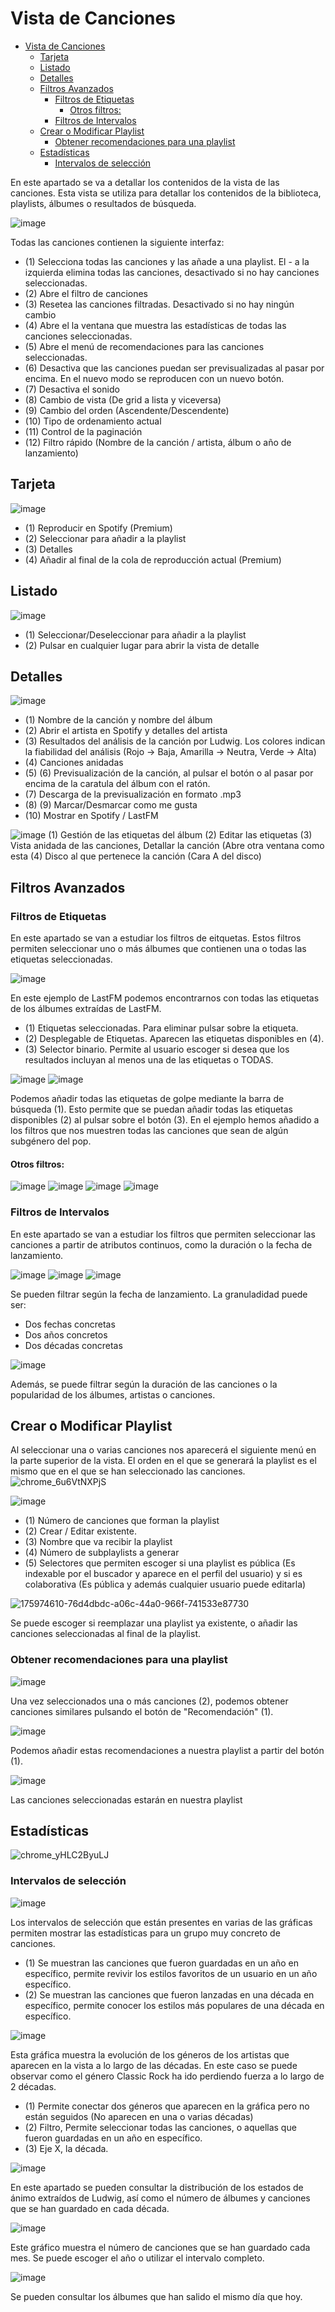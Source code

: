 # Vista de Canciones

- [Vista de Canciones](#vista-de-canciones)
  - [Tarjeta](#tarjeta)
  - [Listado](#listado)
  - [Detalles](#detalles)
  - [Filtros Avanzados](#filtros-avanzados)
    - [Filtros de Etiquetas](#filtros-de-etiquetas)
      - [Otros filtros:](#otros-filtros)
    - [Filtros de Intervalos](#filtros-de-intervalos)
  - [Crear o Modificar Playlist](#crear-o-modificar-playlist)
    - [Obtener recomendaciones para una playlist](#obtener-recomendaciones-para-una-playlist)
  - [Estadísticas](#estadísticas)
    - [Intervalos de selección](#intervalos-de-selección)


En este apartado se va a detallar los contenidos de la vista de las canciones. Esta vista se utiliza para detallar los contenidos de la biblioteca, playlists, álbumes o resultados de búsqueda.

![image](https://user-images.githubusercontent.com/10118909/175969433-0f322f11-87a3-4ce9-85e4-476cb0ad6e58.png)

Todas las canciones contienen la siguiente interfaz:

- (1) Selecciona todas las canciones y las añade a una playlist. El - a la izquierda elimina todas las canciones, desactivado si no hay canciones seleccionadas.
- (2) Abre el filtro de canciones
- (3) Resetea las canciones filtradas. Desactivado si no hay ningún cambio
- (4) Abre el la ventana que muestra las estadísticas de todas las canciones seleccionadas.
- (5) Abre el menú de recomendaciones para las canciones seleccionadas.
- (6) Desactiva que las canciones puedan ser previsualizadas al pasar por encima. En el nuevo modo se reproducen con un nuevo botón.
- (7) Desactiva el sonido
- (8) Cambio de vista (De grid a lista y viceversa)
- (9) Cambio del orden (Ascendente/Descendente)
- (10) Tipo de ordenamiento actual
- (11) Control de la paginación
- (12) Filtro rápido (Nombre de la canción / artista, álbum o año de lanzamiento)

## Tarjeta

![image](https://user-images.githubusercontent.com/10118909/175971052-c2b565ed-1832-48cf-afb1-a1d22f30c9cc.png)

- (1) Reproducir en Spotify (Premium)
- (2) Seleccionar para añadir a la playlist
- (3) Detalles
- (4) Añadir al final de la cola de reproducción actual (Premium)

## Listado

![image](https://user-images.githubusercontent.com/10118909/175971628-88e50c1f-97c9-456c-a457-6d028ae72c5d.png)

- (1) Seleccionar/Deseleccionar para añadir a la playlist
- (2) Pulsar en cualquier lugar para abrir la vista de detalle

## Detalles

![image](https://user-images.githubusercontent.com/10118909/175972057-ba2fe60e-23fc-44ac-9101-20dc370956eb.png)

- (1) Nombre de la canción y nombre del álbum
- (2) Abrir el artista en Spotify y detalles del artista
- (3) Resultados del análisis de la canción por Ludwig. Los colores indican la fiabilidad del análisis (Rojo -> Baja, Amarilla -> Neutra, Verde -> Alta)
- (4) Canciones anidadas
- (5) (6) Previsualización de la canción, al pulsar el botón o al pasar por encima de la caratula del álbum con el ratón.
- (7) Descarga de la previsualización en formato .mp3
- (8) (9) Marcar/Desmarcar como me gusta
- (10) Mostrar en Spotify / LastFM

![image](https://user-images.githubusercontent.com/10118909/175972577-3ef9ac8e-e37b-4b3a-a20e-3859e4f52fe8.png)
(1) Gestión de las etiquetas del álbum
(2) Editar las etiquetas
(3) Vista anidada de las canciones, Detallar la canción (Abre otra ventana como esta
(4) Disco al que pertenece la canción (Cara A del disco)

## Filtros Avanzados

### Filtros de Etiquetas

En este apartado se van a estudiar los filtros de eitquetas. Estos filtros permiten seleccionar uno o más álbumes que contienen una o todas las etiquetas seleccionadas.

![image](https://user-images.githubusercontent.com/10118909/176417521-f2509987-d3af-4c27-a743-43f378888460.png)

En este ejemplo de LastFM podemos encontrarnos con todas las etiquetas de los álbumes extraídas de LastFM.

- (1) Etiquetas seleccionadas. Para eliminar pulsar sobre la etiqueta.
- (2) Desplegable de Etiquetas. Aparecen las etiquetas disponibles en (4).
- (3) Selector binario. Permite al usuario escoger si desea que los resultados incluyan al menos una de las etiquetas o TODAS.

![image](https://user-images.githubusercontent.com/10118909/176418092-e4c0c157-3e3b-47fb-9458-2e13f847e07b.png)
![image](https://user-images.githubusercontent.com/10118909/176418083-0572c7fd-2726-47e2-8331-f483dfe9a813.png)

Podemos añadir todas las etiquetas de golpe mediante la barra de búsqueda (1). Esto permite que se puedan añadir todas las etiquetas disponibles (2) al pulsar sobre el botón (3). En el ejemplo hemos añadido a los filtros que nos muestren todas las canciones que sean de algún subgénero del pop.

#### Otros filtros:

![image](https://user-images.githubusercontent.com/10118909/176419345-b57f3269-c1d8-434a-9836-6e4f6267646b.png)
![image](https://user-images.githubusercontent.com/10118909/176419388-ce390044-2e9c-48ea-a71f-78dd061f3d1d.png)
![image](https://user-images.githubusercontent.com/10118909/176419434-c34b539f-538f-4ec2-ad8d-13d758d14f49.png)
![image](https://user-images.githubusercontent.com/10118909/176419469-4611e417-f947-4b44-83af-3143cbca8144.png)

### Filtros de Intervalos

En este apartado se van a estudiar los filtros que permiten seleccionar las canciones a partir de atributos continuos, como la duración o la fecha de lanzamiento.

![image](https://user-images.githubusercontent.com/10118909/176419752-c923eee8-8f5b-4880-bb93-0261928c9cfc.png)
![image](https://user-images.githubusercontent.com/10118909/176419785-51342acf-9e83-4052-b4ec-990239139ec1.png)
![image](https://user-images.githubusercontent.com/10118909/176419886-c5067f4d-404c-4413-a37f-4aa2688d4eea.png)

Se pueden filtrar según la fecha de lanzamiento. La granuladidad puede ser:

- Dos fechas concretas
- Dos años concretos
- Dos décadas concretas

![image](https://user-images.githubusercontent.com/10118909/176419870-7ccaf8b6-5549-4c9c-a822-45460bad97e6.png)

Además, se puede filtrar según la duración de las canciones o la popularidad de los álbumes, artistas o canciones.

## Crear o Modificar Playlist

Al seleccionar una o varias canciones nos aparecerá el siguiente menú en la parte superior de la vista.
El orden en el que se generará la playlist es el mismo que en el que se han seleccionado las canciones.
![chrome_6u6VtNXPjS](https://user-images.githubusercontent.com/10118909/175973724-d1a759b4-88e2-4968-b076-47ef36ad489d.gif)

![image](https://user-images.githubusercontent.com/10118909/175973998-97d12489-3fab-4ab7-9d9c-994f727cfe78.png)

- (1) Número de canciones que forman la playlist
- (2) Crear / Editar existente.
- (3) Nombre que va recibir la playlist
- (4) Número de subplaylists a generar
- (5) Selectores que permiten escoger si una playlist es pública (Es indexable por el buscador y aparece en el perfil del usuario) y si es colaborativa (Es pública y además cualquier usuario puede editarla)

![175974610-76d4dbdc-a06c-44a0-966f-741533e87730](https://user-images.githubusercontent.com/10118909/175977066-69ebb46f-07e6-41c0-8546-26f0ef17ca55.gif)

Se puede escoger si reemplazar una playlist ya existente, o añadir las canciones seleccionadas al final de la playlist.

### Obtener recomendaciones para una playlist

![image](https://user-images.githubusercontent.com/10118909/176023157-ff421339-0eba-4f2d-a652-ee68ab86a758.png)

Una vez seleccionados una o más canciones (2), podemos obtener canciones similares pulsando el botón de "Recomendación" (1).

![image](https://user-images.githubusercontent.com/10118909/176023253-e560512c-4422-497b-97ac-f2097de361fb.png)

Podemos añadir estas recomendaciones a nuestra playlist a partir del botón (1).

![image](https://user-images.githubusercontent.com/10118909/176023463-b6236105-e143-485f-aa39-f8fbbd4bd12c.png)

Las canciones seleccionadas estarán en nuestra playlist

## Estadísticas

![chrome_yHLC2ByuLJ](https://user-images.githubusercontent.com/10118909/175974961-a5c029c9-2f20-4e5e-bfe1-904cb2b44a4c.gif)

### Intervalos de selección

![image](https://user-images.githubusercontent.com/10118909/175975372-fd046317-5b8a-4aaf-9a73-e2030fb957a8.png)

Los intervalos de selección que están presentes en varias de las gráficas permiten mostrar las estadísticas para un grupo muy concreto de canciones.

- (1) Se muestran las canciones que fueron guardadas en un año en específico, permite revivir los estilos favoritos de un usuario en un año específico.
- (2) Se muestran las canciones que fueron lanzadas en una década en específico, permite conocer los estilos más populares de una década en específico.

![image](https://user-images.githubusercontent.com/10118909/175976181-9496807c-b267-481a-9689-efbe6bf60303.png)

Esta gráfica muestra la evolución de los géneros de los artistas que aparecen en la vista a lo largo de las décadas.
En este caso se puede observar como el género Classic Rock ha ido perdiendo fuerza a lo largo de 2 décadas.

- (1) Permite conectar dos géneros que aparecen en la gráfica pero no están seguidos (No aparecen en una o varias décadas)
- (2) Filtro, Permite seleccionar todas las canciones, o aquellas que fueron guardadas en un año en específico.
- (3) Eje X, la década.

![image](https://user-images.githubusercontent.com/10118909/176016514-189f1e01-3e42-4ded-8fa8-538ea012a9fa.png)

En este apartado se pueden consultar la distribución de los estados de ánimo extraídos de Ludwig, así como el número de álbumes y canciones que se han guardado en cada década.

![image](https://user-images.githubusercontent.com/10118909/176016818-e0758bc3-2218-4e6c-a3c2-0cb0107ad794.png)

Este gráfico muestra el número de canciones que se han guardado cada mes. Se puede escoger el año o utilizar el intervalo completo.

![image](https://user-images.githubusercontent.com/10118909/176016962-29eed2b9-3f56-4b9e-9f95-9116de3e4e4f.png)

Se pueden consultar los álbumes que han salido el mismo día que hoy.
